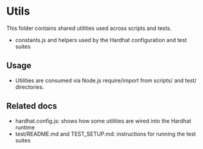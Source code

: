 # Utils

This folder contains shared utilities used across scripts and tests.

- constants.js and helpers used by the Hardhat configuration and test suites

## Usage
- Utilities are consumed via Node.js require/import from scripts/ and test/ directories.

## Related docs
- hardhat.config.js: shows how some utilities are wired into the Hardhat runtime
- test/README.md and TEST_SETUP.md: instructions for running the test suites
